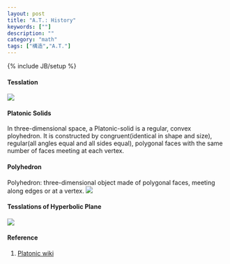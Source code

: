 ```yaml
---
layout: post
title: "A.T.: History"
keywords: [""]
description: ""
category: "math"
tags: ["構造","A.T."]
---
```

{% include JB/setup %}

#### Tesslation

<img src="{{IMAGE_PATH}}/math-structure-simple-group-triangle.png">

#### Platonic Solids
In three-dimensional space, a Platonic-solid is a regular, convex ployhedron. It
is constructed by congruent(identical in shape and size), regular(all angles 
equal and all sides equal), polygonal faces with the same number of
faces meeting at each vertex.

#### Polyhedron
Polyhedron: three-dimensional object made of polygonal faces, meeting along
edges or at a vertex.
<img src="{{IMAGE_PATH}}/math-structure-simple-group-platonic.png">

#### Tesslations of Hyperbolic Plane

<img src="{{IMAGE_PATH}}/math-structure-simple-group-hyperbolic-plane.png">

#### Reference
1. [Platonic wiki](https://en.wikipedia.org/wiki/Platonic_solid)
